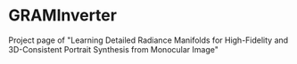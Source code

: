 # GRAMInverter
Project page of "Learning Detailed Radiance Manifolds for High-Fidelity and 3D-Consistent Portrait Synthesis from Monocular Image"
